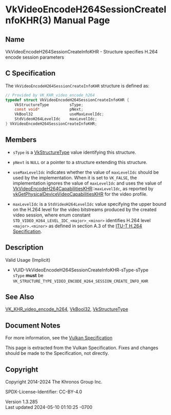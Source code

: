 # VkVideoEncodeH264SessionCreateInfoKHR(3) Manual Page

## Name

VkVideoEncodeH264SessionCreateInfoKHR - Structure specifies H.264 encode
session parameters



## <a href="#_c_specification" class="anchor"></a>C Specification

The `VkVideoEncodeH264SessionCreateInfoKHR` structure is defined as:

``` c
// Provided by VK_KHR_video_encode_h264
typedef struct VkVideoEncodeH264SessionCreateInfoKHR {
    VkStructureType         sType;
    const void*             pNext;
    VkBool32                useMaxLevelIdc;
    StdVideoH264LevelIdc    maxLevelIdc;
} VkVideoEncodeH264SessionCreateInfoKHR;
```

## <a href="#_members" class="anchor"></a>Members

- `sType` is a [VkStructureType](https://registry.khronos.org/vulkan/specs/1.3-extensions/man/html/VkStructureType.html) value identifying
  this structure.

- `pNext` is `NULL` or a pointer to a structure extending this
  structure.

- `useMaxLevelIdc` indicates whether the value of `maxLevelIdc` should
  be used by the implementation. When it is set to `VK_FALSE`, the
  implementation ignores the value of `maxLevelIdc` and uses the value
  of
  [VkVideoEncodeH264CapabilitiesKHR](https://registry.khronos.org/vulkan/specs/1.3-extensions/man/html/VkVideoEncodeH264CapabilitiesKHR.html)::`maxLevelIdc`,
  as reported by
  [vkGetPhysicalDeviceVideoCapabilitiesKHR](https://registry.khronos.org/vulkan/specs/1.3-extensions/man/html/vkGetPhysicalDeviceVideoCapabilitiesKHR.html)
  for the video profile.

- `maxLevelIdc` is a `StdVideoH264LevelIdc` value specifying the upper
  bound on the H.264 level for the video bitstreams produced by the
  created video session, where enum constant
  `STD_VIDEO_H264_LEVEL_IDC_<major>_<minor>` identifies H.264 level
  `<major>.<minor>` as defined in section A.3 of the <a
  href="https://registry.khronos.org/vulkan/specs/1.3-extensions/html/vkspec.html#itu-t-h264"
  target="_blank" rel="noopener">ITU-T H.264 Specification</a>.

## <a href="#_description" class="anchor"></a>Description

Valid Usage (Implicit)

- <a href="#VUID-VkVideoEncodeH264SessionCreateInfoKHR-sType-sType"
  id="VUID-VkVideoEncodeH264SessionCreateInfoKHR-sType-sType"></a>
  VUID-VkVideoEncodeH264SessionCreateInfoKHR-sType-sType  
  `sType` **must** be
  `VK_STRUCTURE_TYPE_VIDEO_ENCODE_H264_SESSION_CREATE_INFO_KHR`

## <a href="#_see_also" class="anchor"></a>See Also

[VK_KHR_video_encode_h264](https://registry.khronos.org/vulkan/specs/1.3-extensions/man/html/VK_KHR_video_encode_h264.html),
[VkBool32](https://registry.khronos.org/vulkan/specs/1.3-extensions/man/html/VkBool32.html), [VkStructureType](https://registry.khronos.org/vulkan/specs/1.3-extensions/man/html/VkStructureType.html)

## <a href="#_document_notes" class="anchor"></a>Document Notes

For more information, see the <a
href="https://registry.khronos.org/vulkan/specs/1.3-extensions/html/vkspec.html#VkVideoEncodeH264SessionCreateInfoKHR"
target="_blank" rel="noopener">Vulkan Specification</a>

This page is extracted from the Vulkan Specification. Fixes and changes
should be made to the Specification, not directly.

## <a href="#_copyright" class="anchor"></a>Copyright

Copyright 2014-2024 The Khronos Group Inc.

SPDX-License-Identifier: CC-BY-4.0

Version 1.3.285  
Last updated 2024-05-10 01:10:25 -0700
